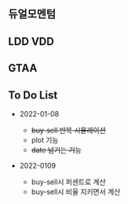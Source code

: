 

## 듀얼모멘텀

## LDD  VDD


## GTAA




## To Do List

* 2022-01-08
    * ~~buy-sell 반복 시뮬레이션~~
    * plot 기능
    * ~~date 넘기는 기능~~

* 2022-0109
    * buy-sell시 퍼센트로 계산
    * buy-sell시 비율 지키면서 계산